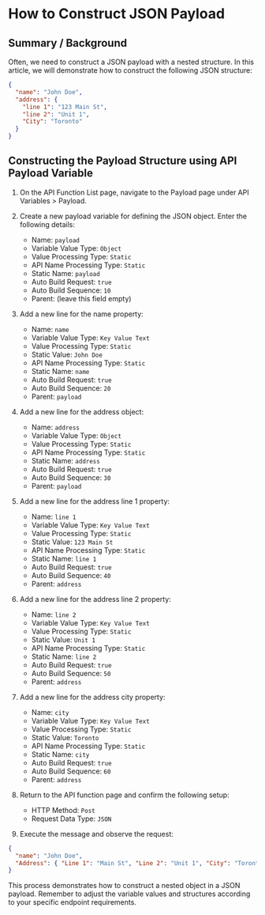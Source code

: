 # How to Construct JSON Payload

## Summary / Background

Often, we need to construct a JSON payload with a nested structure. In this article, we will demonstrate how to construct the following JSON structure:

```json
{
  "name": "John Doe",
  "address": {
    "line 1": "123 Main St",
    "line 2": "Unit 1",
    "City": "Toronto"
  }
}
```

## Constructing the Payload Structure using API Payload Variable

1. On the API Function List page, navigate to the Payload page under API Variables > Payload.
1. Create a new payload variable for defining the JSON object. Enter the following details:

   - Name: `payload`
   - Variable Value Type: `Object`
   - Value Processing Type: `Static`
   - API Name Processing Type: `Static`
   - Static Name: `payload`
   - Auto Build Request: `true`
   - Auto Build Sequence: `10`
   - Parent: (leave this field empty)

1. Add a new line for the name property:

   - Name: `name`
   - Variable Value Type: `Key Value Text`
   - Value Processing Type: `Static`
   - Static Value: `John Doe`
   - API Name Processing Type: `Static`
   - Static Name: `name`
   - Auto Build Request: `true`
   - Auto Build Sequence: `20`
   - Parent: `payload`

1. Add a new line for the address object:

   - Name: `address`
   - Variable Value Type: `Object`
   - Value Processing Type: `Static`
   - API Name Processing Type: `Static`
   - Static Name: `address`
   - Auto Build Request: `true`
   - Auto Build Sequence: `30`
   - Parent: `payload`

1. Add a new line for the address line 1 property:

   - Name: `line 1`
   - Variable Value Type: `Key Value Text`
   - Value Processing Type: `Static`
   - Static Value: `123 Main St`
   - API Name Processing Type: `Static`
   - Static Name: `line 1`
   - Auto Build Request: `true`
   - Auto Build Sequence: `40`
   - Parent: `address`

1. Add a new line for the address line 2 property:

   - Name: `line 2`
   - Variable Value Type: `Key Value Text`
   - Value Processing Type: `Static`
   - Static Value: `Unit 1`
   - API Name Processing Type: `Static`
   - Static Name: `line 2`
   - Auto Build Request: `true`
   - Auto Build Sequence: `50`
   - Parent: `address`

1. Add a new line for the address city property:

   - Name: `city`
   - Variable Value Type: `Key Value Text`
   - Value Processing Type: `Static`
   - Static Value: `Toronto`
   - API Name Processing Type: `Static`
   - Static Name: `city`
   - Auto Build Request: `true`
   - Auto Build Sequence: `60`
   - Parent: `address`

1. Return to the API function page and confirm the following setup:

   - HTTP Method: `Post`
   - Request Data Type: `JSON`

1. Execute the message and observe the request:

```json
{
  "name": "John Doe",
  "Address": { "Line 1": "Main St", "Line 2": "Unit 1", "City": "Toronto" }
}
```

This process demonstrates how to construct a nested object in a JSON payload. Remember to adjust the variable values and structures according to your specific endpoint requirements.
